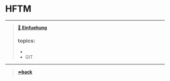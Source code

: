 # HFTM

---
>[📁 **Einfuehung**](./Einfuehrung/README.md)
> ### topics:
>  - 
>  - GIT
>
---
>[⬅️**back**](../README.md)
